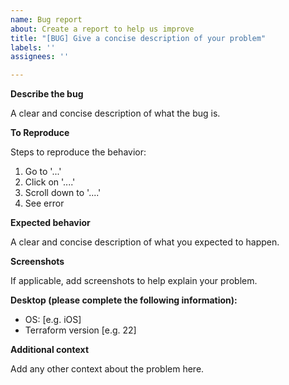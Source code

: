 ```yaml
---
name: Bug report
about: Create a report to help us improve
title: "[BUG] Give a concise description of your problem"
labels: ''
assignees: ''

---
```


**Describe the bug**

A clear and concise description of what the bug is.

**To Reproduce**

Steps to reproduce the behavior:
1. Go to '...'
2. Click on '....'
3. Scroll down to '....'
4. See error

**Expected behavior**

A clear and concise description of what you expected to happen.

**Screenshots**

If applicable, add screenshots to help explain your problem.

**Desktop (please complete the following information):**
 - OS: [e.g. iOS]
 - Terraform version [e.g. 22]

**Additional context**

Add any other context about the problem here.
